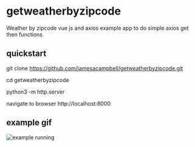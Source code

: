 # getweatherbyzipcode
Weather by zipcode vue js and axios example app to do simple axios get then functions

## quickstart

git clone https://github.com/jamesacampbell/getweatherbyzipcode.git

cd getweatherbyzipcode

python3 -m http.server

navigate to browser http://localhost:8000

## example gif

![example running](https://user-images.githubusercontent.com/616585/147891032-62b42384-59e7-46f4-8e20-5a7f8145581d.gif)


